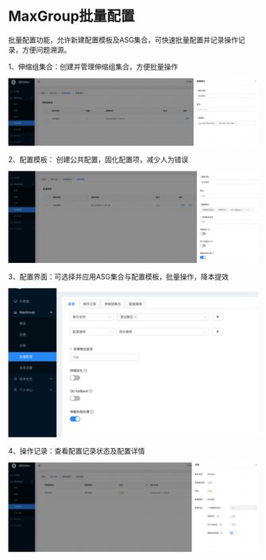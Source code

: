 # MaxGroup批量配置

批量配置功能，允许新建配置模板及ASG集合，可快速批量配置并记录操作记录，方便问题溯源。



1、伸缩组集合：创建并管理伸缩组集合，方便批量操作

![](<../.gitbook/assets/image (197).png>)

2、配置模板： 创建公共配置，固化配置项，减少人为错误

![](<../.gitbook/assets/image (209).png>)

3、配置界面：可选择并应用ASG集合与配置模板，批量操作，降本提效

![](<../.gitbook/assets/image (40).png>)

4、操作记录：查看配置记录状态及配置详情

![](<../.gitbook/assets/image (126).png>)









